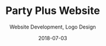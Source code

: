 ---
title: Party Plus Website
subtitle: Website Development, Logo Design
layout: default
modal-id: 7
date: 2018-07-03
img: partyplus.png
thumbnail: partyplus-thumbnail.png
alt: image-alt
project-date: June 2018
client: Party Plus
site: http://partyplus.store
category: Web Development, Logo Design
stack: HTML, CSS, Bootstrap, JavaScript, and jQuery.
description: I was contacted by the owner of Party Plus to create a website and logo for the new company. I designed and built a new website for them using HTML5, CSS3, Bootstrap, JavaScript, and jQuery. Created multiple logos for the owner to choose from.

---